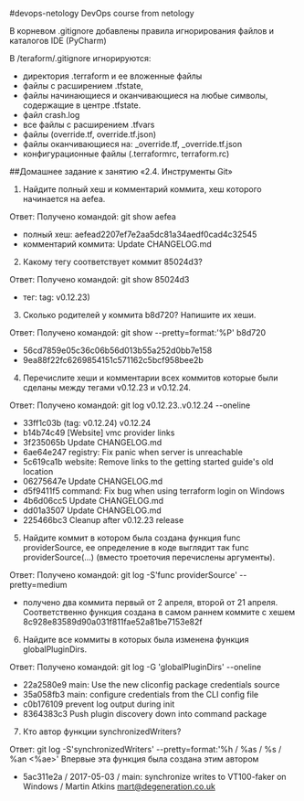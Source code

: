 #devops-netology
DevOps course from netology

В корневом .gitignore добавлены правила игнорирования файлов и каталогов IDE (PyCharm)

В /teraform/.gitignore игнорируются:

* директория .terraform и ее вложенные файлы
* файлы с расширением .tfstate, 
* файлы начинающиеся и оканчивающиеся на любые символы, содержащие в центре .tfstate.
* файл crash.log
* все файлы с расширением .tfvars
* файлы (override.tf, override.tf.json)
* файлы оканчивающиеся на: _override.tf, _override.tf.json
* конфигурационные файлы (.terraformrc, terraform.rc)

##Домашнее задание к занятию «2.4. Инструменты Git»
 1. Найдите полный хеш и комментарий коммита, хеш которого начинается на aefea.

Ответ: Получено командой: git show aefea
* полный хеш: aefead2207ef7e2aa5dc81a34aedf0cad4c32545
* комментарий коммита: Update CHANGELOG.md

 2. Какому тегу соответствует коммит 85024d3?

Ответ: Получено командой: git show 85024d3
* тег: tag: v0.12.23)

 3. Сколько родителей у коммита b8d720? Напишите их хеши.

Ответ: Получено командой: git show --pretty=format:'%P' b8d720
* 56cd7859e05c36c06b56d013b55a252d0bb7e158
* 9ea88f22fc6269854151c571162c5bcf958bee2b

 4. Перечислите хеши и комментарии всех коммитов которые были сделаны между тегами v0.12.23 и v0.12.24.

Ответ: Получено командой: git log v0.12.23..v0.12.24 --oneline
* 33ff1c03b (tag: v0.12.24) v0.12.24
* b14b74c49 [Website] vmc provider links
* 3f235065b Update CHANGELOG.md
* 6ae64e247 registry: Fix panic when server is unreachable
* 5c619ca1b website: Remove links to the getting started guide's old location
* 06275647e Update CHANGELOG.md
* d5f9411f5 command: Fix bug when using terraform login on Windows
* 4b6d06cc5 Update CHANGELOG.md
* dd01a3507 Update CHANGELOG.md
* 225466bc3 Cleanup after v0.12.23 release

 5. Найдите коммит в котором была создана функция func providerSource, ее определение в коде выглядит 
так func providerSource(...) (вместо троеточия перечислены аргументы).

Ответ: Получено командой: git log -S'func providerSource' --pretty=medium
* получено два коммита первый от 2 апреля, второй от 21 апреля. 
Соответственно функция создана в самом раннем коммите с хешем 8c928e83589d90a031f811fae52a81be7153e82f

 6. Найдите все коммиты в которых была изменена функция globalPluginDirs.

Ответ: Получено командой: git log -G 'globalPluginDirs' --oneline
* 22a2580e9 main: Use the new cliconfig package credentials source
* 35a058fb3 main: configure credentials from the CLI config file
* c0b176109 prevent log output during init
* 8364383c3 Push plugin discovery down into command package

 7. Кто автор функции synchronizedWriters?

Ответ: git log -S'synchronizedWriters' --pretty=format:'%h / %as / %s / %an <%ae>'
Впервые эта функция была создана этим автором
* 5ac311e2a / 2017-05-03 / main: synchronize writes to VT100-faker on Windows / Martin Atkins <mart@degeneration.co.uk>


